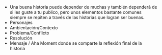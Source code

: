 - Una buena historia puede depender de muchas y también dependerá de si les guste a tu publico, pero unos elementos bastante comunes siempre se repiten a través de las historias que logran ser buenas.
- Personajes
- Ambientación/Contexto
- Problema/Conflicto
- Resolución
- Mensaje / Aha Moment donde se comparte la reflexión final de la historia